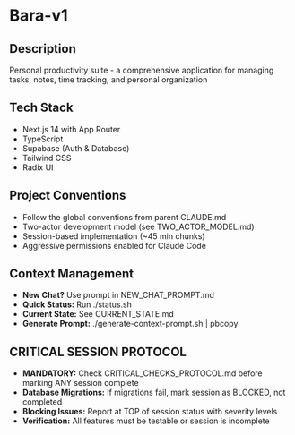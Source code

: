# Bara-v1

## Description
Personal productivity suite - a comprehensive application for managing tasks, notes, time tracking, and personal organization

## Tech Stack
- Next.js 14 with App Router
- TypeScript
- Supabase (Auth & Database)
- Tailwind CSS
- Radix UI

## Project Conventions
- Follow the global conventions from parent CLAUDE.md
- Two-actor development model (see TWO_ACTOR_MODEL.md)
- Session-based implementation (~45 min chunks)
- Aggressive permissions enabled for Claude Code

## Context Management
- **New Chat?** Use prompt in NEW_CHAT_PROMPT.md
- **Quick Status:** Run ./status.sh
- **Current State:** See CURRENT_STATE.md
- **Generate Prompt:** ./generate-context-prompt.sh | pbcopy

## CRITICAL SESSION PROTOCOL
- **MANDATORY:** Check CRITICAL_CHECKS_PROTOCOL.md before marking ANY session complete
- **Database Migrations:** If migrations fail, mark session as BLOCKED, not completed
- **Blocking Issues:** Report at TOP of session status with severity levels
- **Verification:** All features must be testable or session is incomplete
